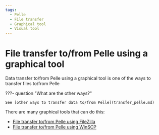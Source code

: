 ```yaml
---
tags:
  - Pelle
  - File transfer
  - Graphical tool
  - Visual tool
---
```


# File transfer to/from Pelle using a graphical tool


Data transfer to/from Pelle using a graphical tool
is one of the ways to transfer files to/from Pelle

???- question "What are the other ways?"

    See [other ways to transfer data to/from Pelle](transfer_pelle.md)

There are many graphical tools that can do this:

- [File transfer to/from Pelle using FileZilla](../software/pelle_file_transfer_using_filezilla.md)
- [File transfer to/from Pelle using WinSCP](../software/pelle_file_transfer_using_winscp.md)

